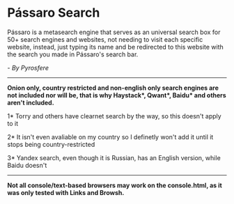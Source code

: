 # Pássaro Search
Pássaro is a metasearch engine that serves as an universal search box for 50+ search engines and websites, not needing to visit each specific website, instead, just typing its name and be redirected to this website with the search you made in Pássaro's search bar.

\- _By Pyrosfere_

---

**Onion only, country restricted and non-english only search engines are not included nor will be, that is why Haystack\*, Qwant\*, Baidu\* and others aren't included.**

1* Torry and others have clearnet search by the way, so this doesn't apply to it

2* It isn't even avaliable on my country so I definetly won't add it until it stops being country-restricted

3* Yandex search, even though it is Russian, has an English version, while Baidu doesn't

---

**Not all console/text-based browsers may work on the console.html, as it was only tested with Links and Browsh.**
